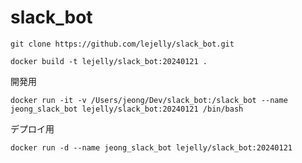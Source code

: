 # slack_bot

```
git clone https://github.com/lejelly/slack_bot.git
```

```
docker build -t lejelly/slack_bot:20240121 .
```

開発用
```
docker run -it -v /Users/jeong/Dev/slack_bot:/slack_bot --name jeong_slack_bot lejelly/slack_bot:20240121 /bin/bash
```

デプロイ用
```
docker run -d --name jeong_slack_bot lejelly/slack_bot:20240121
```
